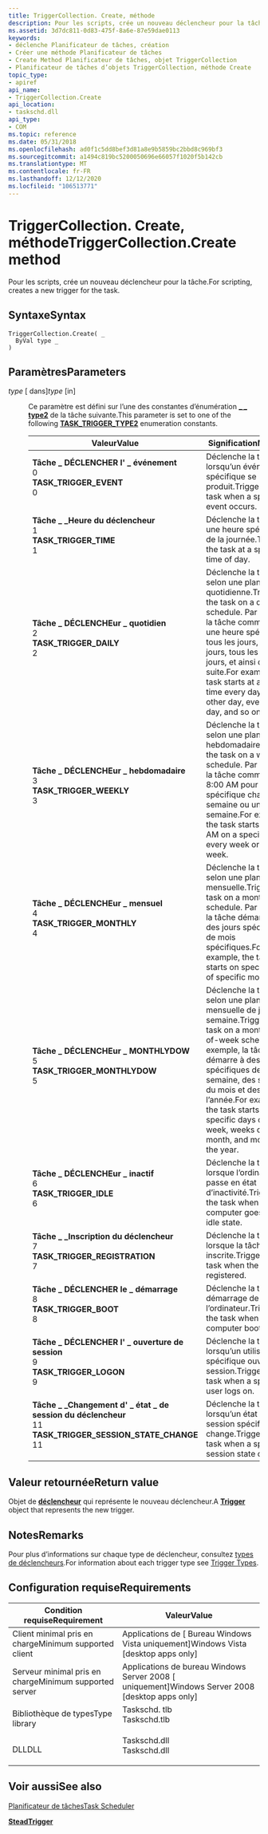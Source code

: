 ```yaml
---
title: TriggerCollection. Create, méthode
description: Pour les scripts, crée un nouveau déclencheur pour la tâche.
ms.assetid: 3d7dc811-0d83-475f-8a6e-87e59dae0113
keywords:
- déclenche Planificateur de tâches, création
- Créer une méthode Planificateur de tâches
- Create Method Planificateur de tâches, objet TriggerCollection
- Planificateur de tâches d’objets TriggerCollection, méthode Create
topic_type:
- apiref
api_name:
- TriggerCollection.Create
api_location:
- taskschd.dll
api_type:
- COM
ms.topic: reference
ms.date: 05/31/2018
ms.openlocfilehash: ad0f1c5dd8bef3d81a8e9b5859bc2bbd8c969bf3
ms.sourcegitcommit: a1494c819bc5200050696e66057f1020f5b142cb
ms.translationtype: MT
ms.contentlocale: fr-FR
ms.lasthandoff: 12/12/2020
ms.locfileid: "106513771"
---
```

# <a name="triggercollectioncreate-method"></a><span data-ttu-id="e165b-107">TriggerCollection. Create, méthode</span><span class="sxs-lookup"><span data-stu-id="e165b-107">TriggerCollection.Create method</span></span>

<span data-ttu-id="e165b-108">Pour les scripts, crée un nouveau déclencheur pour la tâche.</span><span class="sxs-lookup"><span data-stu-id="e165b-108">For scripting, creates a new trigger for the task.</span></span>

## <a name="syntax"></a><span data-ttu-id="e165b-109">Syntaxe</span><span class="sxs-lookup"><span data-stu-id="e165b-109">Syntax</span></span>


```VB
TriggerCollection.Create( _
  ByVal type _
)
```



## <a name="parameters"></a><span data-ttu-id="e165b-110">Paramètres</span><span class="sxs-lookup"><span data-stu-id="e165b-110">Parameters</span></span>

<dl> <dt>

<span data-ttu-id="e165b-111">*type* \[ dans\]</span><span class="sxs-lookup"><span data-stu-id="e165b-111">*type* \[in\]</span></span>
</dt> <dd>

<span data-ttu-id="e165b-112">Ce paramètre est défini sur l’une des constantes d’énumération [**\_ \_ type2**](/windows/desktop/api/taskschd/ne-taskschd-task_trigger_type2) de la tâche suivante.</span><span class="sxs-lookup"><span data-stu-id="e165b-112">This parameter is set to one of the following [**TASK\_TRIGGER\_TYPE2**](/windows/desktop/api/taskschd/ne-taskschd-task_trigger_type2) enumeration constants.</span></span>



| <span data-ttu-id="e165b-113">Valeur</span><span class="sxs-lookup"><span data-stu-id="e165b-113">Value</span></span>                                                                                                                                                                                                                                                                                | <span data-ttu-id="e165b-114">Signification</span><span class="sxs-lookup"><span data-stu-id="e165b-114">Meaning</span></span>                                                                                                                                                                  |
|--------------------------------------------------------------------------------------------------------------------------------------------------------------------------------------------------------------------------------------------------------------------------------------|--------------------------------------------------------------------------------------------------------------------------------------------------------------------------|
| <span id="TASK_TRIGGER_EVENT"></span><span id="task_trigger_event"></span><dl> <span data-ttu-id="e165b-115"><dt>**Tâche \_ DÉCLENCHER l' \_ événement**</dt> <dt>0</dt></span><span class="sxs-lookup"><span data-stu-id="e165b-115"><dt>**TASK\_TRIGGER\_EVENT**</dt> <dt>0</dt></span></span> </dl>                                                 | <span data-ttu-id="e165b-116">Déclenche la tâche lorsqu’un événement spécifique se produit.</span><span class="sxs-lookup"><span data-stu-id="e165b-116">Triggers the task when a specific event occurs.</span></span><br/>                                                                                                               |
| <span id="TASK_TRIGGER_TIME"></span><span id="task_trigger_time"></span><dl> <span data-ttu-id="e165b-117"><dt>**Tâche \_ \_Heure du déclencheur**</dt> <dt>1</dt></span><span class="sxs-lookup"><span data-stu-id="e165b-117"><dt>**TASK\_TRIGGER\_TIME**</dt> <dt>1</dt></span></span> </dl>                                                    | <span data-ttu-id="e165b-118">Déclenche la tâche à une heure spécifique de la journée.</span><span class="sxs-lookup"><span data-stu-id="e165b-118">Triggers the task at a specific time of day.</span></span><br/>                                                                                                                  |
| <span id="TASK_TRIGGER_DAILY"></span><span id="task_trigger_daily"></span><dl> <span data-ttu-id="e165b-119"><dt>**Tâche \_ DÉCLENCHEur \_ quotidien**</dt> <dt>2</dt></span><span class="sxs-lookup"><span data-stu-id="e165b-119"><dt>**TASK\_TRIGGER\_DAILY**</dt> <dt>2</dt></span></span> </dl>                                                 | <span data-ttu-id="e165b-120">Déclenche la tâche selon une planification quotidienne.</span><span class="sxs-lookup"><span data-stu-id="e165b-120">Triggers the task on a daily schedule.</span></span> <span data-ttu-id="e165b-121">Par exemple, la tâche commence à une heure spécifique tous les jours, tous les jours, tous les trois jours, et ainsi de suite.</span><span class="sxs-lookup"><span data-stu-id="e165b-121">For example, the task starts at a specific time every day, every-other day, every third day, and so on.</span></span><br/>                |
| <span id="TASK_TRIGGER_WEEKLY"></span><span id="task_trigger_weekly"></span><dl> <span data-ttu-id="e165b-122"><dt>**Tâche \_ DÉCLENCHEur \_ hebdomadaire**</dt> <dt>3</dt></span><span class="sxs-lookup"><span data-stu-id="e165b-122"><dt>**TASK\_TRIGGER\_WEEKLY**</dt> <dt>3</dt></span></span> </dl>                                              | <span data-ttu-id="e165b-123">Déclenche la tâche selon une planification hebdomadaire.</span><span class="sxs-lookup"><span data-stu-id="e165b-123">Triggers the task on a weekly schedule.</span></span> <span data-ttu-id="e165b-124">Par exemple, la tâche commence à 8:00 AM pour un jour spécifique chaque semaine ou une autre semaine.</span><span class="sxs-lookup"><span data-stu-id="e165b-124">For example, the task starts at 8:00 AM on a specific day every week or other week.</span></span><br/>                                   |
| <span id="TASK_TRIGGER_MONTHLY"></span><span id="task_trigger_monthly"></span><dl> <span data-ttu-id="e165b-125"><dt>**Tâche \_ DÉCLENCHEur \_ mensuel**</dt> <dt>4</dt></span><span class="sxs-lookup"><span data-stu-id="e165b-125"><dt>**TASK\_TRIGGER\_MONTHLY**</dt> <dt>4</dt></span></span> </dl>                                           | <span data-ttu-id="e165b-126">Déclenche la tâche selon une planification mensuelle.</span><span class="sxs-lookup"><span data-stu-id="e165b-126">Triggers the task on a monthly schedule.</span></span> <span data-ttu-id="e165b-127">Par exemple, la tâche démarre sur des jours spécifiques de mois spécifiques.</span><span class="sxs-lookup"><span data-stu-id="e165b-127">For example, the task starts on specific days of specific months.</span></span><br/>                                                    |
| <span id="TASK_TRIGGER_MONTHLYDOW"></span><span id="task_trigger_monthlydow"></span><dl> <span data-ttu-id="e165b-128"><dt>**Tâche \_ DÉCLENCHEur \_ MONTHLYDOW**</dt> <dt>5</dt></span><span class="sxs-lookup"><span data-stu-id="e165b-128"><dt>**TASK\_TRIGGER\_MONTHLYDOW**</dt> <dt>5</dt></span></span> </dl>                                  | <span data-ttu-id="e165b-129">Déclenche la tâche selon une planification mensuelle de jour de semaine.</span><span class="sxs-lookup"><span data-stu-id="e165b-129">Triggers the task on a monthly day-of-week schedule.</span></span> <span data-ttu-id="e165b-130">Par exemple, la tâche démarre à des jours spécifiques de la semaine, des semaines du mois et des mois de l’année.</span><span class="sxs-lookup"><span data-stu-id="e165b-130">For example, the task starts on a specific days of the week, weeks of the month, and months of the year.</span></span><br/> |
| <span id="TASK_TRIGGER_IDLE"></span><span id="task_trigger_idle"></span><dl> <span data-ttu-id="e165b-131"><dt>**Tâche \_ DÉCLENCHEur \_ inactif**</dt> <dt>6</dt></span><span class="sxs-lookup"><span data-stu-id="e165b-131"><dt>**TASK\_TRIGGER\_IDLE**</dt> <dt>6</dt></span></span> </dl>                                                    | <span data-ttu-id="e165b-132">Déclenche la tâche lorsque l’ordinateur passe en état d’inactivité.</span><span class="sxs-lookup"><span data-stu-id="e165b-132">Triggers the task when the computer goes into an idle state.</span></span><br/>                                                                                                  |
| <span id="TASK_TRIGGER_REGISTRATION"></span><span id="task_trigger_registration"></span><dl> <span data-ttu-id="e165b-133"><dt>**Tâche \_ \_Inscription du déclencheur**</dt> <dt>7</dt></span><span class="sxs-lookup"><span data-stu-id="e165b-133"><dt>**TASK\_TRIGGER\_REGISTRATION**</dt> <dt>7</dt></span></span> </dl>                            | <span data-ttu-id="e165b-134">Déclenche la tâche lorsque la tâche est inscrite.</span><span class="sxs-lookup"><span data-stu-id="e165b-134">Triggers the task when the task is registered.</span></span><br/>                                                                                                                |
| <span id="TASK_TRIGGER_BOOT"></span><span id="task_trigger_boot"></span><dl> <span data-ttu-id="e165b-135"><dt>**Tâche \_ DÉCLENCHER le \_ démarrage**</dt> <dt>8</dt></span><span class="sxs-lookup"><span data-stu-id="e165b-135"><dt>**TASK\_TRIGGER\_BOOT**</dt> <dt>8</dt></span></span> </dl>                                                    | <span data-ttu-id="e165b-136">Déclenche la tâche au démarrage de l’ordinateur.</span><span class="sxs-lookup"><span data-stu-id="e165b-136">Triggers the task when the computer boots.</span></span><br/>                                                                                                                    |
| <span id="TASK_TRIGGER_LOGON"></span><span id="task_trigger_logon"></span><dl> <span data-ttu-id="e165b-137"><dt>**Tâche \_ DÉCLENCHER l' \_ ouverture de session**</dt> <dt>9</dt></span><span class="sxs-lookup"><span data-stu-id="e165b-137"><dt>**TASK\_TRIGGER\_LOGON**</dt> <dt>9</dt></span></span> </dl>                                                 | <span data-ttu-id="e165b-138">Déclenche la tâche lorsqu’un utilisateur spécifique ouvre une session.</span><span class="sxs-lookup"><span data-stu-id="e165b-138">Triggers the task when a specific user logs on.</span></span><br/>                                                                                                               |
| <span id="TASK_TRIGGER_SESSION_STATE_CHANGE"></span><span id="task_trigger_session_state_change"></span><dl> <span data-ttu-id="e165b-139"><dt>**Tâche \_ \_Changement d' \_ état \_ de session du déclencheur**</dt> <dt>11</dt></span><span class="sxs-lookup"><span data-stu-id="e165b-139"><dt>**TASK\_TRIGGER\_SESSION\_STATE\_CHANGE**</dt> <dt>11</dt></span></span> </dl> | <span data-ttu-id="e165b-140">Déclenche la tâche lorsqu’un état de session spécifique change.</span><span class="sxs-lookup"><span data-stu-id="e165b-140">Triggers the task when a specific session state changes.</span></span><br/>                                                                                                      |



 

</dd> </dl>

## <a name="return-value"></a><span data-ttu-id="e165b-141">Valeur retournée</span><span class="sxs-lookup"><span data-stu-id="e165b-141">Return value</span></span>

<span data-ttu-id="e165b-142">Objet de [**déclencheur**](trigger.md) qui représente le nouveau déclencheur.</span><span class="sxs-lookup"><span data-stu-id="e165b-142">A [**Trigger**](trigger.md) object that represents the new trigger.</span></span>

## <a name="remarks"></a><span data-ttu-id="e165b-143">Notes</span><span class="sxs-lookup"><span data-stu-id="e165b-143">Remarks</span></span>

<span data-ttu-id="e165b-144">Pour plus d’informations sur chaque type de déclencheur, consultez [types de déclencheurs](trigger-types.md).</span><span class="sxs-lookup"><span data-stu-id="e165b-144">For information about each trigger type see [Trigger Types](trigger-types.md).</span></span>

## <a name="requirements"></a><span data-ttu-id="e165b-145">Configuration requise</span><span class="sxs-lookup"><span data-stu-id="e165b-145">Requirements</span></span>



| <span data-ttu-id="e165b-146">Condition requise</span><span class="sxs-lookup"><span data-stu-id="e165b-146">Requirement</span></span> | <span data-ttu-id="e165b-147">Valeur</span><span class="sxs-lookup"><span data-stu-id="e165b-147">Value</span></span> |
|-------------------------------------|-----------------------------------------------------------------------------------------|
| <span data-ttu-id="e165b-148">Client minimal pris en charge</span><span class="sxs-lookup"><span data-stu-id="e165b-148">Minimum supported client</span></span><br/> | <span data-ttu-id="e165b-149">Applications de \[ Bureau Windows Vista uniquement\]</span><span class="sxs-lookup"><span data-stu-id="e165b-149">Windows Vista \[desktop apps only\]</span></span><br/>                                          |
| <span data-ttu-id="e165b-150">Serveur minimal pris en charge</span><span class="sxs-lookup"><span data-stu-id="e165b-150">Minimum supported server</span></span><br/> | <span data-ttu-id="e165b-151">Applications de bureau Windows Server 2008 \[ uniquement\]</span><span class="sxs-lookup"><span data-stu-id="e165b-151">Windows Server 2008 \[desktop apps only\]</span></span><br/>                                    |
| <span data-ttu-id="e165b-152">Bibliothèque de types</span><span class="sxs-lookup"><span data-stu-id="e165b-152">Type library</span></span><br/>             | <dl> <span data-ttu-id="e165b-153"><dt>Taskschd. tlb</dt></span><span class="sxs-lookup"><span data-stu-id="e165b-153"><dt>Taskschd.tlb</dt></span></span> </dl> |
| <span data-ttu-id="e165b-154">DLL</span><span class="sxs-lookup"><span data-stu-id="e165b-154">DLL</span></span><br/>                      | <dl> <span data-ttu-id="e165b-155"><dt>Taskschd.dll</dt></span><span class="sxs-lookup"><span data-stu-id="e165b-155"><dt>Taskschd.dll</dt></span></span> </dl> |



## <a name="see-also"></a><span data-ttu-id="e165b-156">Voir aussi</span><span class="sxs-lookup"><span data-stu-id="e165b-156">See also</span></span>

<dl> <dt>

[<span data-ttu-id="e165b-157">Planificateur de tâches</span><span class="sxs-lookup"><span data-stu-id="e165b-157">Task Scheduler</span></span>](task-scheduler-start-page.md)
</dt> <dt>

[<span data-ttu-id="e165b-158">**Stead**</span><span class="sxs-lookup"><span data-stu-id="e165b-158">**Trigger**</span></span>](trigger.md)
</dt> </dl>

 

 





